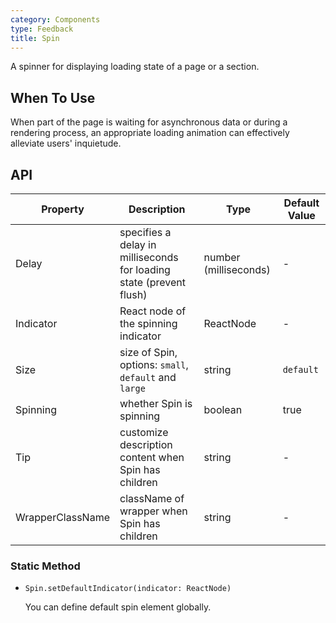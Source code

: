```yaml
---
category: Components
type: Feedback
title: Spin
---
```


A spinner for displaying loading state of a page or a section.

## When To Use

When part of the page is waiting for asynchronous data or during a rendering process, an appropriate loading animation can effectively alleviate users' inquietude.

## API

| Property | Description | Type | Default Value |
| --- | --- | --- | --- |
| Delay | specifies a delay in milliseconds for loading state (prevent flush) | number (milliseconds) | - |
| Indicator | React node of the spinning indicator | ReactNode | - |
| Size | size of Spin, options: `small`, `default` and `large` | string | `default` |
| Spinning | whether Spin is spinning | boolean | true |
| Tip | customize description content when Spin has children | string | - |
| WrapperClassName | className of wrapper when Spin has children | string | - |

### Static Method

- `Spin.setDefaultIndicator(indicator: ReactNode)`

  You can define default spin element globally.
